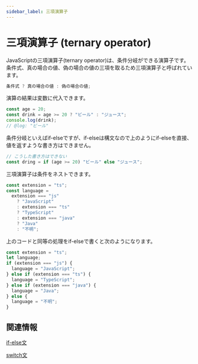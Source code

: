 ```yaml
---
sidebar_label: 三項演算子
---
```


# 三項演算子 (ternary operator)

JavaScriptの三項演算子(ternary operator)は、条件分岐ができる演算子です。条件式、真の場合の値、偽の場合の値の三項を取るため三項演算子と呼ばれています。

```javascript
条件式 ? 真の場合の値 : 偽の場合の値;
```

演算の結果は変数に代入できます。

```javascript twoslash
const age = 20;
const drink = age >= 20 ? "ビール" : "ジュース";
console.log(drink);
// @log: "ビール"
```

条件分岐といえばif-elseですが、if-elseは構文なので上のようにif-elseを直接、値を返すような書き方はできません。

```javascript
// こうした書き方はできない
const dring = if (age >= 20) "ビール" else "ジュース";
```

三項演算子は条件をネストできます。

```javascript
const extension = "ts";
const language =
  extension === "js"
    ? "JavaScript"
    : extension === "ts"
    ? "TypeScript"
    : extension === "java"
    ? "Java"
    : "不明";
```

上のコードと同等の処理をif-elseで書くと次のようになります。

```javascript
const extension = "ts";
let language;
if (extension === "js") {
  language = "JavaScript";
} else if (extension === "ts") {
  language = "TypeScript";
} else if (extension === "java") {
  language = "Java";
} else {
  language = "不明";
}
```

## 関連情報

[if-else文](if-else.md)

[switch文](switch.md)
